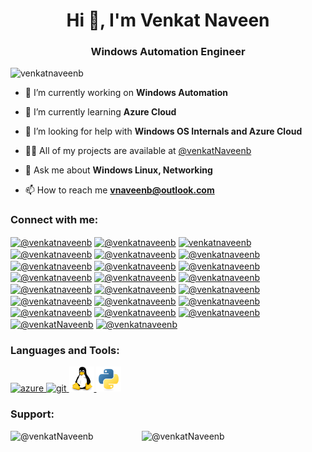 <h1 align="center">Hi 👋, I'm Venkat Naveen</h1>
<h3 align="center">Windows Automation Engineer</h3>

<p align="left"> <img src="https://komarev.com/ghpvc/?username=venkatnaveenb&label=Profile%20views&color=0e75b6&style=flat" alt="venkatnaveenb" /> </p>

- 🔭 I’m currently working on **Windows Automation**

- 🌱 I’m currently learning **Azure Cloud**

- 🤝 I’m looking for help with **Windows OS Internals and Azure Cloud**

- 👨‍💻 All of my projects are available at [@venkatNaveenb](@venkatNaveenb)

- 💬 Ask me about **Windows Linux, Networking**

- 📫 How to reach me **vnaveenb@outlook.com**

<h3 align="left">Connect with me:</h3>
<p align="left">
<a href="https://codepen.io/@venkatnaveenb" target="blank"><img align="center" src="https://raw.githubusercontent.com/rahuldkjain/github-profile-readme-generator/master/src/images/icons/Social/codepen.svg" alt="@venkatnaveenb" height="30" width="40" /></a>
<a href="https://dev.to/@venkatnaveenb" target="blank"><img align="center" src="https://raw.githubusercontent.com/rahuldkjain/github-profile-readme-generator/master/src/images/icons/Social/devto.svg" alt="@venkatnaveenb" height="30" width="40" /></a>
<a href="https://twitter.com/venkatnaveenb" target="blank"><img align="center" src="https://raw.githubusercontent.com/rahuldkjain/github-profile-readme-generator/master/src/images/icons/Social/twitter.svg" alt="venkatnaveenb" height="30" width="40" /></a>
<a href="https://linkedin.com/in/@venkatnaveenb" target="blank"><img align="center" src="https://raw.githubusercontent.com/rahuldkjain/github-profile-readme-generator/master/src/images/icons/Social/linked-in-alt.svg" alt="@venkatnaveenb" height="30" width="40" /></a>
<a href="https://stackoverflow.com/users/@venkatnaveenb" target="blank"><img align="center" src="https://raw.githubusercontent.com/rahuldkjain/github-profile-readme-generator/master/src/images/icons/Social/stack-overflow.svg" alt="@venkatnaveenb" height="30" width="40" /></a>
<a href="https://codesandbox.com/@venkatnaveenb" target="blank"><img align="center" src="https://raw.githubusercontent.com/rahuldkjain/github-profile-readme-generator/master/src/images/icons/Social/codesandbox.svg" alt="@venkatnaveenb" height="30" width="40" /></a>
<a href="https://kaggle.com/@venkatnaveenb" target="blank"><img align="center" src="https://raw.githubusercontent.com/rahuldkjain/github-profile-readme-generator/master/src/images/icons/Social/kaggle.svg" alt="@venkatnaveenb" height="30" width="40" /></a>
<a href="https://fb.com/@venkatnaveenb" target="blank"><img align="center" src="https://raw.githubusercontent.com/rahuldkjain/github-profile-readme-generator/master/src/images/icons/Social/facebook.svg" alt="@venkatnaveenb" height="30" width="40" /></a>
<a href="https://instagram.com/@venkatnaveenb" target="blank"><img align="center" src="https://raw.githubusercontent.com/rahuldkjain/github-profile-readme-generator/master/src/images/icons/Social/instagram.svg" alt="@venkatnaveenb" height="30" width="40" /></a>
<a href="https://dribbble.com/@venkatnaveenb" target="blank"><img align="center" src="https://raw.githubusercontent.com/rahuldkjain/github-profile-readme-generator/master/src/images/icons/Social/dribbble.svg" alt="@venkatnaveenb" height="30" width="40" /></a>
<a href="https://www.behance.net/@venkatnaveenb" target="blank"><img align="center" src="https://raw.githubusercontent.com/rahuldkjain/github-profile-readme-generator/master/src/images/icons/Social/behance.svg" alt="@venkatnaveenb" height="30" width="40" /></a>
<a href="https://hashnode.com/@venkatnaveenb" target="blank"><img align="center" src="https://raw.githubusercontent.com/rahuldkjain/github-profile-readme-generator/master/src/images/icons/Social/hashnode.svg" alt="@venkatnaveenb" height="30" width="40" /></a>
<a href="https://medium.com/@venkatnaveenb" target="blank"><img align="center" src="https://raw.githubusercontent.com/rahuldkjain/github-profile-readme-generator/master/src/images/icons/Social/medium.svg" alt="@venkatnaveenb" height="30" width="40" /></a>
<a href="https://www.youtube.com/c/@venkatnaveenb" target="blank"><img align="center" src="https://raw.githubusercontent.com/rahuldkjain/github-profile-readme-generator/master/src/images/icons/Social/youtube.svg" alt="@venkatnaveenb" height="30" width="40" /></a>
<a href="https://www.codechef.com/users/@venkatnaveenb" target="blank"><img align="center" src="https://cdn.jsdelivr.net/npm/simple-icons@3.1.0/icons/codechef.svg" alt="@venkatnaveenb" height="30" width="40" /></a>
<a href="https://www.hackerrank.com/@venkatnaveenb" target="blank"><img align="center" src="https://raw.githubusercontent.com/rahuldkjain/github-profile-readme-generator/master/src/images/icons/Social/hackerrank.svg" alt="@venkatnaveenb" height="30" width="40" /></a>
<a href="https://codeforces.com/profile/@venkatnaveenb" target="blank"><img align="center" src="https://raw.githubusercontent.com/rahuldkjain/github-profile-readme-generator/master/src/images/icons/Social/codeforces.svg" alt="@venkatnaveenb" height="30" width="40" /></a>
<a href="https://www.leetcode.com/@venkatnaveenb" target="blank"><img align="center" src="https://raw.githubusercontent.com/rahuldkjain/github-profile-readme-generator/master/src/images/icons/Social/leet-code.svg" alt="@venkatnaveenb" height="30" width="40" /></a>
<a href="https://www.hackerearth.com/@venkatnaveenb" target="blank"><img align="center" src="https://raw.githubusercontent.com/rahuldkjain/github-profile-readme-generator/master/src/images/icons/Social/hackerearth.svg" alt="@venkatnaveenb" height="30" width="40" /></a>
<a href="https://auth.geeksforgeeks.org/user/@venkatnaveenb" target="blank"><img align="center" src="https://raw.githubusercontent.com/rahuldkjain/github-profile-readme-generator/master/src/images/icons/Social/geeks-for-geeks.svg" alt="@venkatnaveenb" height="30" width="40" /></a>
<a href="https://www.topcoder.com/members/@venkatnaveenb" target="blank"><img align="center" src="https://raw.githubusercontent.com/rahuldkjain/github-profile-readme-generator/master/src/images/icons/Social/topcoder.svg" alt="@venkatnaveenb" height="30" width="40" /></a>
<a href="https://discord.gg/@venkatNaveenb" target="blank"><img align="center" src="https://raw.githubusercontent.com/rahuldkjain/github-profile-readme-generator/master/src/images/icons/Social/discord.svg" alt="@venkatNaveenb" height="30" width="40" /></a>
<a href="/@venkatnaveenb" target="blank"><img align="center" src="https://raw.githubusercontent.com/rahuldkjain/github-profile-readme-generator/master/src/images/icons/Social/rss.svg" alt="@venkatnaveenb" height="30" width="40" /></a>
</p>

<h3 align="left">Languages and Tools:</h3>
<p align="left"> <a href="https://azure.microsoft.com/en-in/" target="_blank" rel="noreferrer"> <img src="https://www.vectorlogo.zone/logos/microsoft_azure/microsoft_azure-icon.svg" alt="azure" width="40" height="40"/> </a> <a href="https://git-scm.com/" target="_blank" rel="noreferrer"> <img src="https://www.vectorlogo.zone/logos/git-scm/git-scm-icon.svg" alt="git" width="40" height="40"/> </a> <a href="https://www.linux.org/" target="_blank" rel="noreferrer"> <img src="https://raw.githubusercontent.com/devicons/devicon/master/icons/linux/linux-original.svg" alt="linux" width="40" height="40"/> </a> <a href="https://www.python.org" target="_blank" rel="noreferrer"> <img src="https://raw.githubusercontent.com/devicons/devicon/master/icons/python/python-original.svg" alt="python" width="40" height="40"/> </a> </p>

<h3 align="left">Support:</h3>
<p><a href="https://www.buymeacoffee.com/@venkatNaveenb"> <img align="left" src="https://cdn.buymeacoffee.com/buttons/v2/default-yellow.png" height="50" width="210" alt="@venkatNaveenb" /></a><a href="https://ko-fi.com/@venkatNaveenb"> <img align="left" src="https://cdn.ko-fi.com/cdn/kofi3.png?v=3" height="50" width="210" alt="@venkatNaveenb" /></a></p><br><br>
